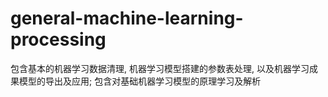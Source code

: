 # general-machine-learning-processing
包含基本的机器学习数据清理, 机器学习模型搭建的参数表处理, 以及机器学习成果模型的导出及应用; 包含对基础机器学习模型的原理学习及解析
